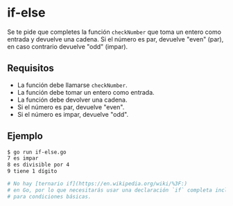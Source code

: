 # if-else

Se te pide que completes la función `checkNumber` que toma un entero como entrada y devuelve una cadena. Si el número es par, devuelve "even" (par), en caso contrario devuelve "odd" (impar).

## Requisitos

- La función debe llamarse `checkNumber`.
- La función debe tomar un entero como entrada.
- La función debe devolver una cadena.
- Si el número es par, devuelve "even".
- Si el número es impar, devuelve "odd".

## Ejemplo

```sh
$ go run if-else.go
7 es impar
8 es divisible por 4
9 tiene 1 dígito

# No hay [ternario if](https://en.wikipedia.org/wiki/%3F:)
# en Go, por lo que necesitarás usar una declaración `if` completa incluso
# para condiciones básicas.
```
